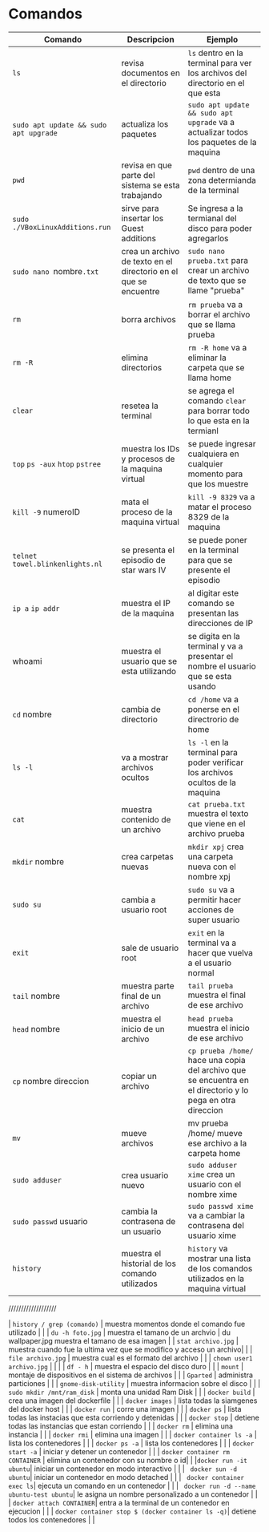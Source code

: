 # Comandos
| Comando | Descripcion | Ejemplo |
| ------- | ------------ | -------- |
| `ls` | revisa documentos en el directorio | `ls` dentro en la terminal para ver los archivos del directorio en el que esta |
| `sudo apt update && sudo apt upgrade`| actualiza los paquetes | `sudo apt update && sudo apt upgrade` va a actualizar todos los paquetes de la maquina |
| `pwd` | revisa en que parte del sistema se esta trabajando | `pwd` dentro de una zona determianda de la terminal |
| `sudo ./VBoxLinuxAdditions.run` | sirve para insertar los Guest additions | Se ingresa a la termianal del disco para poder agregarlos |
| `sudo nano `nombre`.txt` | crea un archivo de texto en el directorio en el que se encuentre | `sudo nano prueba.txt` para crear un archivo de texto que se llame "prueba" |
| `rm` | borra archivos | `rm prueba` va a borrar el archivo que se llama prueba |
| `rm -R` | elimina directorios | `rm -R home` va a eliminar la carpeta que se llama home |
| `clear` | resetea la terminal | se agrega el comando `clear` para borrar todo lo que esta en la termianl |
| `top` `ps -aux` `htop` `pstree` | muestra los IDs y procesos de la maquina virtual | se puede ingresar cualquiera en cualquier momento para que los muestre |
| `kill -9` numeroID | mata el proceso de la maquina virtual | `kill -9 8329` va a matar el proceso 8329 de la maquina |
| `telnet towel.blinkenlights.nl` | se presenta el episodio de star wars IV | se puede poner en la terminal para que se presente el episodio |
| `ip a` `ip addr` | muestra el IP de la maquina | al digitar este comando se presentan las direcciones de IP | 
| whoami | muestra el usuario que se esta utilizando | se digita en la terminal y va a presentar el nombre el usuario que se esta usando |
| `cd` nombre | cambia de directorio | `cd /home` va a ponerse en el directrorio de home |
| `ls -l` | va a mostrar archivos ocultos | `ls -l` en la terminal para poder verificar los archivos ocultos de la maquina |
| `cat` | muestra contenido de un archivo | `cat prueba.txt` muestra el texto que viene en el archivo prueba|
| `mkdir` nombre | crea carpetas nuevas | `mkdir xpj` crea una carpeta nueva con el nombre xpj |
| `sudo su` | cambia a usuario root| `sudo su` va a permitir hacer acciones de super usuario|
| `exit` | sale de usuario root |`exit` en la terminal va a hacer que vuelva a el usuario normal|
| `tail` nombre | muestra parte final de un archivo | `tail prueba` muestra el final de ese archivo |
| `head` nombre | muestra el inicio de un archivo | `head prueba` muestra el inicio de ese archivo |
| `cp` nombre direccion | copiar un archivo | `cp prueba /home/` hace una copia del archivo que se encuentra en el directorio y lo pega en otra direccion |
| `mv` | mueve archivos | mv prueba /home/ mueve ese archivo a la carpeta home |
| `sudo adduser` | crea usuario nuevo | `sudo adduser xime` crea un usuario con el nombre xime |
| `sudo passwd` usuario | cambia la contrasena de un usuario| `sudo passwd xime` va a cambiar la contrasena del usuario xime|
| `history` | muestra el historial de los comando utilizados | `history` va mostrar una lista de los comandos utilizados en la maquina virtual|



///////////////////




| `history / grep (comando)` | muestra momentos donde el comando fue utilizado | |
| `du -h foto.jpg` | muestra el tamano de un archvio | du wallpaper.jpg muestra el tamano de esa imagen |
| `stat archivo.jpg` | muestra cuando fue la ultima vez que se modifico y acceso un archivo| |
| `file archivo.jpg` | muestra cual es el formato del archivo | |
| `chown user1 archivo.jpg` | | |
| `df - h` | muestra el espacio del disco duro | |
| `mount` | montaje de dispositivos en el sistema de archivos | |
| `Gparted` | administra particiones | |
| `gnome-disk-utility` | muestra informacion sobre el disco | |
| `sudo mkdir /mnt/ram_disk` | monta una unidad Ram Disk | |
| `docker build` | crea una imagen del dockerfile | |
| `docker images` | lista todas la siamgenes del docker host | |
| `docker run` | corre una imagen | |
| `docker ps` | lista todas las instacias que esta corriendo y detenidas | |
| `docker stop` | detiene todas las instancias que estan corriendo | |
| `docker rm` | elimina una instancia | |
| `docker rmi` | elimina una imagen | |
| `docker container ls -a` | lista los contenedores | |
| `docker ps -a` | lista los contenedores | |
| `docker start -a` | iniciar y detener un contenedor | |
| `docker container rm CONTAINER` | elimina un contenedor con su nombre o id| |
|`docker run -it ubuntu`| iniciar un contenedor en modo interactivo | |
| ` docker sun -d ubuntu`| iniciar un contenedor en modo detached | |
| ` docker container exec ls`| ejecuta un comando en un contenedor | |
| ` docker run -d --name ubuntu-test ubuntu`| le asigna un nombre personalizado a un contenedor | |
| `docker attach CONTAINER`| entra a la terminal de un contenedor en ejecucion | |
| `docker container stop $ (docker container ls -q)`| detiene todos los contenedores | |
